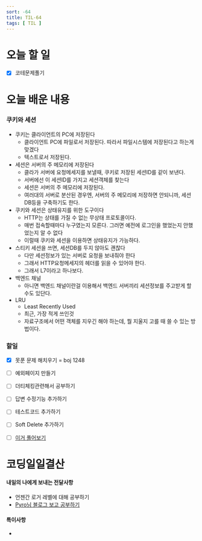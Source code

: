 ```yaml
---
sort: -64
title: TIL-64
tags: [ TIL ]
---
```


# 오늘 할 일

- [x] 코테문제풀기

# 오늘 배운 내용  

### 쿠키와 세션

* 쿠키는 클라이언트의 PC에 저장된다
  * 클라이언트 PC에 파일로서 저장된다. 따라서 파일시스템에 저장된다고 하는게 맞겠다
  * 텍스트로서 저장된다.
* 세션은 서버의 주 메모리에 저장된다
  * 클라가 서버에 요청메세지를 보낼때, 쿠키로 저장된 세션ID를 같이 보낸다.
  * 서버에선 이 세션ID를 가지고 세션객체를 찾는다
  * 세션은 서버의 주 메모리에 저장된다.
  * 여러대의 서버로 분산된 경우엔, 서버의 주 메모리에 저장하면 안되니까, 세션DB등을 구축하기도 한다.
* 쿠키와 세션은 상태유지를 위한 도구이다
  * HTTP는 상태를 가질 수 없는 무상태 프로토콜이다.
  * 매번 접속할때마다 누구였는지 모른다. 그러면 예전에 로그인을 했었는지 안했었는지 알 수 없다
  * 이럴때 쿠키와 세션을 이용하면 상태유지가 가능하다.
* 스티키 세션을 쓰면, 세션DB를 두지 않아도 괜찮다
  * 다만 세션정보가 있는 서버로 요청을 보내줘야 한다
  * 그래서 HTTP요청메세지의 헤더를 읽을 수 있어야 한다.
  * 그래서 L7이라고 하나보다.
* 백엔드 채널
  * 아니면 백엔드 채널이란걸 이용해서 백엔드 서버끼리 세션정보를 주고받게 할 수도 있단다.
* LRU
  * Least Recently Used
  * 최근, 가장 적게 쓰인것
  * 자료구조에서 어떤 객체를 지우긴 해야 하는데, 뭘 지울지 고를 때 쓸 수 있는 방법이다.

### 할일

- [x] 못푼 문제 해치우기 = boj 1248
- [ ] 예외페이지 만들기
- [ ] 더티체킹관련해서 공부하기
- [ ] 답변 수정기능 추가하기
- [ ] 테스트코드 추가하기
- [ ] Soft Delete 추가하기
- [ ] [이거 풀어보기](https://www.acmicpc.net/problem/10166)




# 코딩일일결산

#### 내일의 나에게 보내는 전달사항

* 언젠간 로거 레벨에 대해 공부하기
* [Pyro님 블로그 보고 공부하기](https://www.notion.so/REST-4cebf855900b4b0496acce657b5c8104)

#### 특이사항

* 

